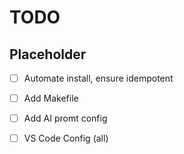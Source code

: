 # TODO

## Placeholder
- [ ] Automate install, ensure idempotent
- [ ] Add Makefile
- [ ] Add AI promt config
- [ ] VS Code Config (all)

